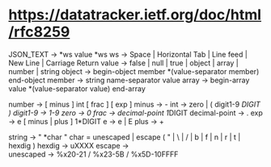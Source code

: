 # https://datatracker.ietf.org/doc/html/rfc8259

JSON_TEXT -> *ws value *ws
ws -> Space | Horizontal Tab | Line feed | New Line | Carriage Return
value -> false | null | true | object | array | number | string
object -> begin-object member *(value-separator member) end-object
member -> string name-separator value
array -> begin-array value *(value-separator value) end-array

number -> [ minus ] int [ frac ] [ exp ]
minus -> -
int -> zero | ( digit1-9 *DIGIT )
digit1-9 -> 1-9
zero -> 0
frac -> decimal-point 1*DIGIT
decimal-point -> .
exp -> e [ minus | plus ] 1*DIGIT
e -> e | E
plus -> +

string -> " *char "
char = unescaped | escape ( " | \ | / | b | f | n | r | t | hexdig )
hexdig -> uXXXX
escape -> \
unescaped -> %x20-21 / %x23-5B / %x5D-10FFFF
